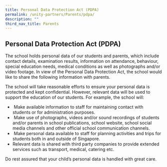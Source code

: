 ```yaml
---
title: Personal Data Protection Act (PDPA)
permalink: /unity-partners/Parents/pdpa/
description: ""
third_nav_title: Parents
---
```

## Personal Data Protection Act (PDPA)

The school holds personal data of our students and parents, which include contact details, examination results, information on attendance, behaviour, special education needs, medical conditions as well as photographs and/or video footage. In view of the Personal Data Protection Act, the school would like to share the following information with parents.

The school will take reasonable efforts to ensure your personal data is protected and kept confidential. However, relevant data will be used to support the education of our students. For example, the school will:

*  Make available information to staff for maintaining contact with students or for administration purposes.
*  Make use of photographs, videos and/or sound recordings of students and/or parents in school publications, school website, school social media channels and other official school communication channels.
*  Make personal data available to staff for planning activities and trips for students both in and outside of Singapore.
*  Relevant data is shared with third party companies to provide extended services such as transport, medical, catering etc.  

Do rest assured that your child’s personal data is handled with great care.